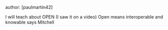 author: [paulmartin42]

I will teach about OPEN
(I saw it on a video)
Open means interoperable and knowable says Mitchell

